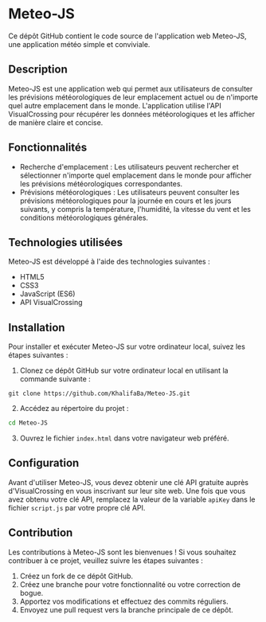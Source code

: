 # Meteo-JS

Ce dépôt GitHub contient le code source de l'application web Meteo-JS, une application météo simple et conviviale.

## Description

Meteo-JS est une application web qui permet aux utilisateurs de consulter les prévisions météorologiques de leur emplacement actuel ou de n'importe quel autre emplacement dans le monde. L'application utilise l'API VisualCrossing pour récupérer les données météorologiques et les afficher de manière claire et concise.

## Fonctionnalités

- Recherche d'emplacement : Les utilisateurs peuvent rechercher et sélectionner n'importe quel emplacement dans le monde pour afficher les prévisions météorologiques correspondantes.
- Prévisions météorologiques : Les utilisateurs peuvent consulter les prévisions météorologiques pour la journée en cours et les jours suivants, y compris la température, l'humidité, la vitesse du vent et les conditions météorologiques générales.

## Technologies utilisées

Meteo-JS est développé à l'aide des technologies suivantes :

- HTML5
- CSS3
- JavaScript (ES6)
- API VisualCrossing

## Installation

Pour installer et exécuter Meteo-JS sur votre ordinateur local, suivez les étapes suivantes :

1. Clonez ce dépôt GitHub sur votre ordinateur local en utilisant la commande suivante :
```
git clone https://github.com/KhalifaBa/Meteo-JS.git
```
2. Accédez au répertoire du projet :
```bash
cd Meteo-JS
```
3. Ouvrez le fichier `index.html` dans votre navigateur web préféré.

## Configuration

Avant d'utiliser Meteo-JS, vous devez obtenir une clé API gratuite auprès d'VisualCrossing en vous inscrivant sur leur site web. Une fois que vous avez obtenu votre clé API, remplacez la valeur de la variable `apiKey` dans le fichier `script.js` par votre propre clé API.

## Contribution

Les contributions à Meteo-JS sont les bienvenues ! Si vous souhaitez contribuer à ce projet, veuillez suivre les étapes suivantes :

1. Créez un fork de ce dépôt GitHub.
2. Créez une branche pour votre fonctionnalité ou votre correction de bogue.
3. Apportez vos modifications et effectuez des commits réguliers.
4. Envoyez une pull request vers la branche principale de ce dépôt.
